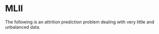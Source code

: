 # MLII
The following is an attrition prediction problem dealing with very little and unbalanced data. 
